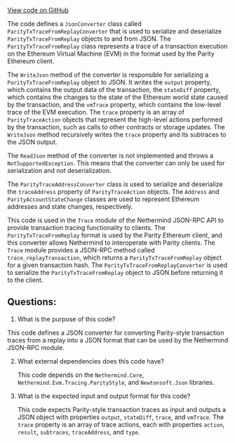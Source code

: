 [View code on GitHub](https://github.com/nethermindeth/nethermind/Nethermind.JsonRpc/Modules/Trace/ParityTxTraceFromReplayConverter.cs)

The code defines a `JsonConverter` class called `ParityTxTraceFromReplayConverter` that is used to serialize and deserialize `ParityTxTraceFromReplay` objects to and from JSON. The `ParityTxTraceFromReplay` class represents a trace of a transaction execution on the Ethereum Virtual Machine (EVM) in the format used by the Parity Ethereum client.

The `WriteJson` method of the converter is responsible for serializing a `ParityTxTraceFromReplay` object to JSON. It writes the `output` property, which contains the output data of the transaction, the `stateDiff` property, which contains the changes to the state of the Ethereum world state caused by the transaction, and the `vmTrace` property, which contains the low-level trace of the EVM execution. The `trace` property is an array of `ParityTraceAction` objects that represent the high-level actions performed by the transaction, such as calls to other contracts or storage updates. The `WriteJson` method recursively writes the `trace` property and its subtraces to the JSON output.

The `ReadJson` method of the converter is not implemented and throws a `NotSupportedException`. This means that the converter can only be used for serialization and not deserialization.

The `ParityTraceAddressConverter` class is used to serialize and deserialize the `traceAddress` property of `ParityTraceAction` objects. The `Address` and `ParityAccountStateChange` classes are used to represent Ethereum addresses and state changes, respectively.

This code is used in the `Trace` module of the Nethermind JSON-RPC API to provide transaction tracing functionality to clients. The `ParityTxTraceFromReplay` format is used by the Parity Ethereum client, and this converter allows Nethermind to interoperate with Parity clients. The `Trace` module provides a JSON-RPC method called `trace_replayTransaction`, which returns a `ParityTxTraceFromReplay` object for a given transaction hash. The `ParityTxTraceFromReplayConverter` is used to serialize the `ParityTxTraceFromReplay` object to JSON before returning it to the client.
## Questions: 
 1. What is the purpose of this code?
   
   This code defines a JSON converter for converting Parity-style transaction traces from a replay into a JSON format that can be used by the Nethermind JSON-RPC module.

2. What external dependencies does this code have?
   
   This code depends on the `Nethermind.Core`, `Nethermind.Evm.Tracing.ParityStyle`, and `Newtonsoft.Json` libraries.

3. What is the expected input and output format for this code?
   
   This code expects Parity-style transaction traces as input and outputs a JSON object with properties `output`, `stateDiff`, `trace`, and `vmTrace`. The `trace` property is an array of trace actions, each with properties `action`, `result`, `subtraces`, `traceAddress`, and `type`.